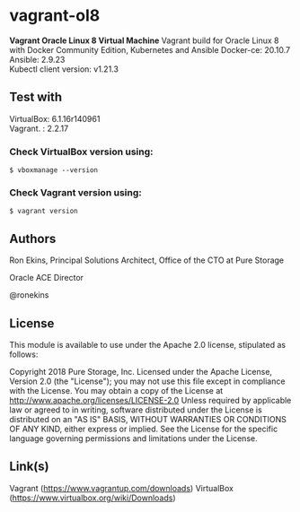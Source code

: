 # vagrant-ol8
**Vagrant Oracle Linux 8 Virtual Machine** Vagrant build for Oracle Linux 8 with Docker Community Edition, Kubernetes and Ansible
Docker-ce: 20.10.7 <br />
Ansible: 2.9.23 <br />
Kubectl client version: v1.21.3 <br /> 

## Test with
VirtualBox: 6.1.16r140961 <br />
Vagrant.  : 2.2.17 <br />

### Check VirtualBox version using:
`
$ vboxmanage --version
`

### Check Vagrant version using:
`
$ vagrant version
`

## Authors

Ron Ekins, Principal Solutions Architect, Office of the CTO at Pure Storage

Oracle ACE Director

@ronekins

## License

This module is available to use under the Apache 2.0 license, stipulated as follows:

Copyright 2018 Pure Storage, Inc.
Licensed under the Apache License, Version 2.0 (the "License"); you may not use this file except in compliance with the License. You may obtain a copy of the License at http://www.apache.org/licenses/LICENSE-2.0 Unless required by applicable law or agreed to in writing, software distributed under the License is distributed on  an "AS IS" BASIS, WITHOUT WARRANTIES OR CONDITIONS OF ANY KIND, either express or implied. See the License for the specific language governing permissions and limitations under the License.

## Link(s)

Vagrant (https://www.vagrantup.com/downloads)
VirtualBox (https://www.virtualbox.org/wiki/Downloads)
